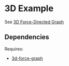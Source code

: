 # 3D Example

See [3D Force-Directed Graph](https://bl.ocks.org/vasturiano/02affe306ce445e423f992faeea13521)

## Dependencies

Requires:

- [3d-force-graph](https://github.com/vasturiano/3d-force-graph)
